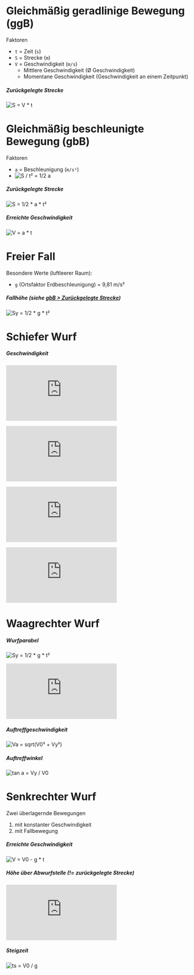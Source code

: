 # Gleichmäßig geradlinige Bewegung (ggB)

Faktoren
- `t` = Zeit (`s`)
- `S` = Strecke (`m`)
- `V` = Geschwindigkeit (`m/s`)
    - Mittlere Geschwindigkeit (Ø Geschwindigkeit)
    - Momentane Geschwindigkeit (Geschwindigkeit an einem Zeitpunkt)

##### Zurückgelegte Strecke
![S = V * t](https://latex.codecogs.com/gif.latex?S&space;=&space;V&space;\times&space;t)

# Gleichmäßig beschleunigte Bewegung (gbB)

Faktoren
- `a` = Beschleunigung (`m/s²`)
- ![S / t² = 1/2 a](https://latex.codecogs.com/gif.latex?\frac{S}{t^2}&space;=&space;\frac{1}{2}a)

##### Zurückgelegte Strecke
![S = 1/2 * a * t²](https://latex.codecogs.com/gif.latex?S&space;=&space;\frac{1}{2}a&space;\times&space;t^2)

##### Erreichte Geschwindigkeit 
![V = a * t](https://latex.codecogs.com/gif.latex?V&space;=&space;a&space;\times&space;t)

# Freier Fall 

Besondere Werte (luftleerer Raum):

- `g` (Ortsfaktor Erdbeschleunigung) = 9,81 m/s² 

##### Fallhöhe (siehe [gbB > Zurückgelegte Strecke](#zurückgelegte-strecke-1))
![Sy = 1/2 * g * t²](https://latex.codecogs.com/gif.latex?S_y&space;=&space;\frac{1}{2}g&space;\times&space;t^2)

# Schiefer Wurf

##### Geschwindigkeit

![V0 = sqrt(Vx² + Vy²)](https://latex.codecogs.com/gif.latex?V_0%20%3D%20%5Csqrt%7BV_x%5E2%20&plus;%20V_y%5E2%7D)

![V0 = Vx + Vy](https://latex.codecogs.com/gif.latex?%5Cvec%7BV_0%7D%20%3D%20%5Cvec%7BV_x%7D%20&plus;%20%5Cvec%7BV_y%7D)

![Vx = V0 * cos(a)](https://latex.codecogs.com/gif.latex?V_x%20%3D%20V_0%20%5Ctimes%20%5Ccos%7B%5Calpha%7D)

![Vy = V0 * sin(a) - g * t](https://latex.codecogs.com/gif.latex?V_y%20%3D%20V_0%20%5Ctimes%20%5Csin%7B%5Calpha%7D%20-%20g%20%5Ctimes%20t)

# Waagrechter Wurf

##### Wurfparabel
![Sy = 1/2 * g * t²](https://latex.codecogs.com/gif.latex?S_y&space;=&space;\frac{1}{2}g&space;\times&space;t^2)

![Sy = 1/2 * g * (Sx²/V0²) mit t = Sx / V0](https://latex.codecogs.com/gif.latex?S_y%20%3D%20%5Cfrac%7B1%7D%7B2%7Dg%20%5Ctimes%20%5Cfrac%7BS_x%5E2%7D%7BV_0%5E2%7D%20%5C%20mit%20%5C%20t%20%3D%20%5Cfrac%7BS_x%7D%7BV_0%7D)

##### Auftreffgeschwindigkeit
![Va = sqrt(V0² + Vy²)](https://latex.codecogs.com/gif.latex?V_{auft.}&space;=&space;\sqrt{V_0^2&space;&plus;&space;V_y^2})

##### Auftreffwinkel
![tan a = Vy / V0](https://latex.codecogs.com/gif.latex?\tan{\alpha}&space;=&space;\frac{V_y}{V_0})

# Senkrechter Wurf

Zwei überlagernde Bewegungen
1. mit konstanter Geschwindigkeit
2. mit Fallbewegung

##### Erreichte Geschwindigkeit 
![V = V0 - g * t](https://latex.codecogs.com/gif.latex?V%20=%20V_0%20-%20g\times%20t)

##### Höhe über Abwurfstelle (!= zurückgelegte Strecke)
![S = V0 * t - 1/2 * g * t²](https://latex.codecogs.com/gif.latex?S%20%3D%20V_0%20%5Ctimes%20t%20-%20%5Cfrac%7B1%7D%7B2%7Dg%20%5Ctimes%20t%5E2)

##### Steigzeit
![ts = V0 / g](https://latex.codecogs.com/gif.latex?t_s%20=%20\frac{V_0}{g})

